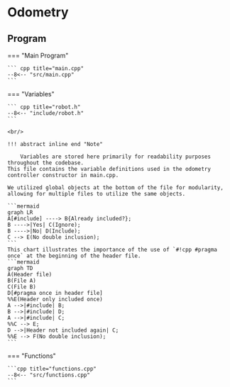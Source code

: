 <!-- @format -->

# Odometry

## Program

=== "Main Program"

    ``` cpp title="main.cpp" 
    --8<-- "src/main.cpp"
    ```

=== "Variables"

    ``` cpp title="robot.h"
    --8<-- "include/robot.h"
    ```

    <br/>

    !!! abstract inline end "Note"
        
        Variables are stored here primarily for readability purposes throughout the codebase.
    This file contains the variable definitions used in the odometry controller constructor in main.cpp.
    
    We utilized global objects at the bottom of the file for modularity, allowing for multiple files to utilize the same objects.

    ```mermaid
    graph LR
    A[#include] ----> B{Already included?};
    B ---->|Yes| C(Ignore);
    B ---->|No| D(Include);
    C --> E(No double inclusion);
    ```
    This chart illustrates the importance of the use of `#!cpp #pragma once` at the beginning of the header file.
    ```mermaid
    graph TD
    A(Header file)
    B(File A)
    C(File B)
    D[#pragma once in header file]
    %%E(Header only included once)
    A -->|#include| B;
    B -->|#include| D;
    A -->|#include| C;
    %%C --> E;
    D -->|Header not included again| C;
    %%E --> F(No double inclusion);
    ```

=== "Functions"

    ```cpp title="functions.cpp"
    --8<-- "src/functions.cpp"
    ```

